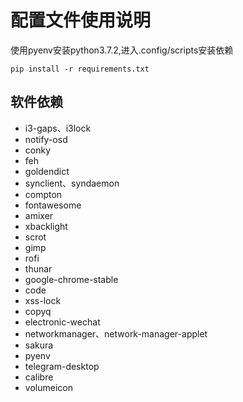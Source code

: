 # 配置文件使用说明

使用pyenv安装python3.7.2,进入.config/scripts安装依赖

``` shell
pip install -r requirements.txt
```

## 软件依赖

- i3-gaps、i3lock
- notify-osd
- conky
- feh
- goldendict
- synclient、syndaemon
- compton
- fontawesome
- amixer
- xbacklight
- scrot
- gimp
- rofi
- thunar
- google-chrome-stable
- code
- xss-lock
- copyq
- electronic-wechat
- networkmanager、network-manager-applet
- sakura
- pyenv
- telegram-desktop
- calibre
- volumeicon
